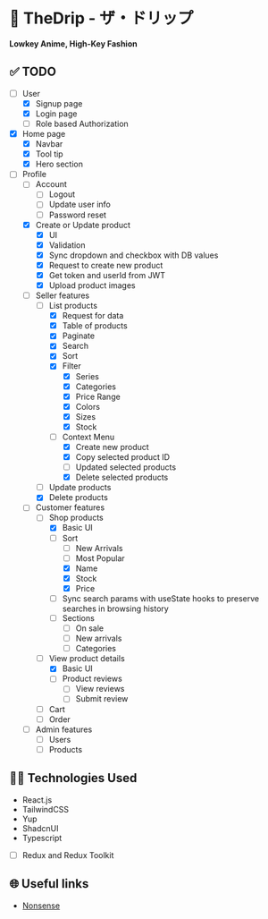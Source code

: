 # 🎩 TheDrip - ザ・ドリップ
**Lowkey Anime, High-Key Fashion**

## ✅ TODO
- [ ] User
    - [x] Signup page
    - [x] Login page
    - [ ] Role based Authorization
- [x] Home page
    - [x] Navbar
    - [x] Tool tip
    - [x] Hero section
- [ ] Profile
    - [ ] Account
        - [ ] Logout
        - [ ] Update user info
        - [ ] Password reset
    - [x] Create or Update product
        - [x] UI
        - [x] Validation
        - [x] Sync dropdown and checkbox with DB values
        - [x] Request to create new product
        - [x] Get token and userId from JWT
        - [x] Upload product images
    - [ ] Seller features
        - [ ] List products
            - [x] Request for data
            - [x] Table of products
            - [x] Paginate
            - [x] Search
            - [x] Sort
            - [x] Filter
                - [x] Series
                - [x] Categories
                - [x] Price Range
                - [x] Colors
                - [x] Sizes
                - [x] Stock
            - [ ] Context Menu
                - [x] Create new product
                - [x] Copy selected product ID
                - [ ] Updated selected products
                - [x] Delete selected products
        - [ ] Update products
        - [x] Delete products
    - [ ] Customer features
        - [ ] Shop products
            - [x] Basic UI
            - [ ] Sort
                - [ ] New Arrivals
                - [ ] Most Popular
                - [x] Name
                - [x] Stock
                - [x] Price
            - [ ] Sync search params with useState hooks to preserve searches in browsing history
            - [ ] Sections
                - [ ] On sale
                - [ ] New arrivals
                - [ ] Categories
        - [ ] View product details
            - [x] Basic UI
            - [ ] Product reviews
                - [ ] View reviews
                - [ ] Submit review
        - [ ] Cart
        - [ ] Order
    - [ ] Admin features
        - [ ] Users
        - [ ] Products

## 🧑‍💻 Technologies Used
- React.js
- TailwindCSS
- Yup
- ShadcnUI
- Typescript
- [ ] Redux and Redux Toolkit

## 🌐 Useful links
- [Nonsense](https://nonsense.jp/)


